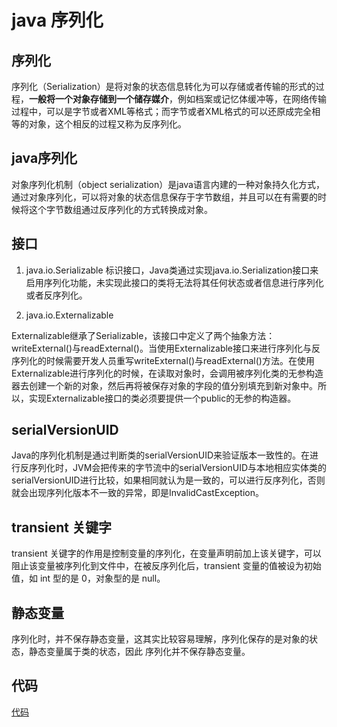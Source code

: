 # java 序列化

## 序列化

序列化（Serialization）是将对象的状态信息转化为可以存储或者传输的形式的过程，**一般将一个对象存储到一个储存媒介**，例如档案或记忆体缓冲等，在网络传输过程中，可以是字节或者XML等格式；而字节或者XML格式的可以还原成完全相等的对象，这个相反的过程又称为反序列化。

## java序列化

对象序列化机制（object serialization）是java语言内建的一种对象持久化方式，通过对象序列化，可以将对象的状态信息保存于字节数组，并且可以在有需要的时候将这个字节数组通过反序列化的方式转换成对象。

## 接口

1. java.io.Serializable
标识接口，Java类通过实现java.io.Serialization接口来启用序列化功能，未实现此接口的类将无法将其任何状态或者信息进行序列化或者反序列化。

2. java.io.Externalizable

Externalizable继承了Serializable，该接口中定义了两个抽象方法：writeExternal()与readExternal()。当使用Externalizable接口来进行序列化与反序列化的时候需要开发人员重写writeExternal()与readExternal()方法。在使用Externalizable进行序列化的时候，在读取对象时，会调用被序列化类的无参构造器去创建一个新的对象，然后再将被保存对象的字段的值分别填充到新对象中。所以，实现Externalizable接口的类必须要提供一个public的无参的构造器。

## serialVersionUID

Java的序列化机制是通过判断类的serialVersionUID来验证版本一致性的。在进行反序列化时，JVM会把传来的字节流中的serialVersionUID与本地相应实体类的serialVersionUID进行比较，如果相同就认为是一致的，可以进行反序列化，否则就会出现序列化版本不一致的异常，即是InvalidCastException。

## transient 关键字
transient 关键字的作用是控制变量的序列化，在变量声明前加上该关键字，可以阻止该变量被序列化到文件中，在被反序列化后，transient 变量的值被设为初始值，如 int 型的是 0，对象型的是 null。

## 静态变量
序列化时，并不保存静态变量，这其实比较容易理解，序列化保存的是对象的状态，静态变量属于类的状态，因此 序列化并不保存静态变量。

## 代码
[代码]()
